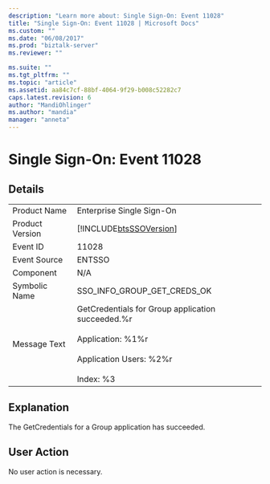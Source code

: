 ```yaml
---
description: "Learn more about: Single Sign-On: Event 11028"
title: "Single Sign-On: Event 11028 | Microsoft Docs"
ms.custom: ""
ms.date: "06/08/2017"
ms.prod: "biztalk-server"
ms.reviewer: ""

ms.suite: ""
ms.tgt_pltfrm: ""
ms.topic: "article"
ms.assetid: aa84c7cf-88bf-4064-9f29-b008c52282c7
caps.latest.revision: 6
author: "MandiOhlinger"
ms.author: "mandia"
manager: "anneta"
---
```

# Single Sign-On: Event 11028
## Details  
  
|                 |                                                                                                                                           |
|-----------------|-------------------------------------------------------------------------------------------------------------------------------------------|
|  Product Name   |                                                         Enterprise Single Sign-On                                                         |
| Product Version |                                        [!INCLUDE[btsSSOVersion](../includes/btsssoversion-md.md)]                                         |
|    Event ID     |                                                                   11028                                                                   |
|  Event Source   |                                                                  ENTSSO                                                                   |
|    Component    |                                                                    N/A                                                                    |
|  Symbolic Name  |                                                        SSO_INFO_GROUP_GET_CREDS_OK                                                        |
|  Message Text   | GetCredentials for Group application succeeded.%r<br /><br /> Application: %1%r<br /><br /> Application Users: %2%r<br /><br /> Index: %3 |
  
## Explanation  
 The GetCredentials for a Group application has succeeded.  
  
## User Action  
 No user action is necessary.
